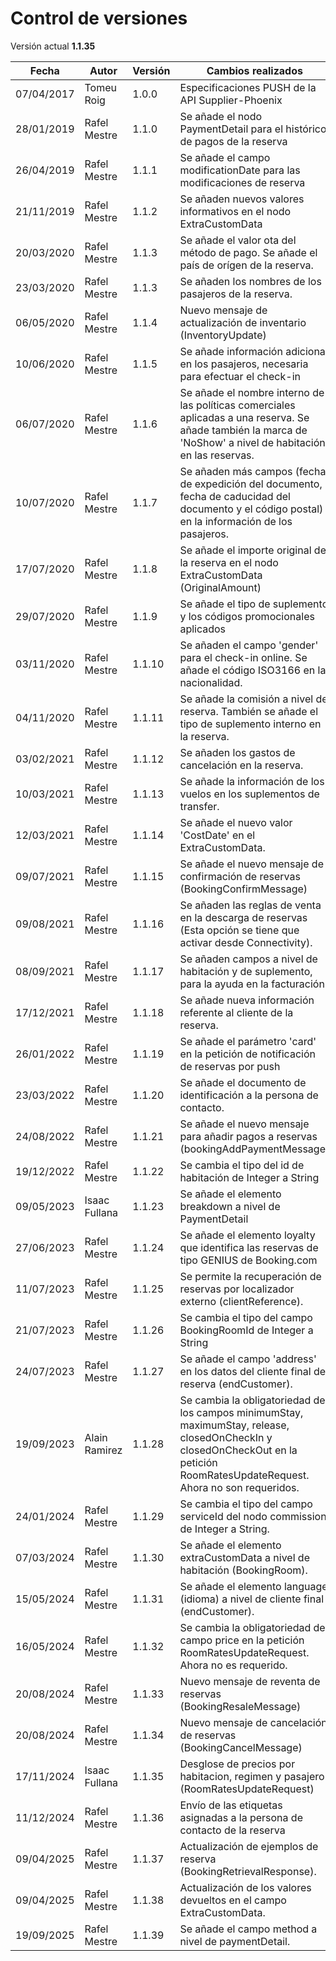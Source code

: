 # Control de versiones

<aside class="notice">Versión actual <b>1.1.35</b></aside>

Fecha | Autor | Versión | Cambios realizados
--------- | ----------- |---------| ----------- 
07/04/2017 | Tomeu Roig | 1.0.0   | Especificaciones PUSH de la API Supplier-Phoenix
28/01/2019 | Rafel Mestre | 1.1.0   | Se añade el nodo PaymentDetail para el histórico de pagos de la reserva
26/04/2019 | Rafel Mestre | 1.1.1   | Se añade el campo modificationDate para las modificaciones de reserva
21/11/2019 | Rafel Mestre | 1.1.2   | Se añaden nuevos valores informativos en el nodo ExtraCustomData
20/03/2020 | Rafel Mestre | 1.1.3   | Se añade el valor ota del método de pago. Se añade el país de orígen de la reserva.
23/03/2020 | Rafel Mestre | 1.1.3   | Se añaden los nombres de los pasajeros de la reserva.
06/05/2020 | Rafel Mestre | 1.1.4   | Nuevo mensaje de actualización de inventario (InventoryUpdate)
10/06/2020 | Rafel Mestre | 1.1.5   | Se añade información adicional en los pasajeros, necesaria para efectuar el check-in
06/07/2020 | Rafel Mestre | 1.1.6   | Se añade el nombre interno de las políticas comerciales aplicadas a una reserva. Se añade también la marca de 'NoShow' a nivel de habitación, en las reservas.
10/07/2020 | Rafel Mestre | 1.1.7   | Se añaden más campos (fecha de expedición del documento, fecha de caducidad del documento y el código postal) en la información de los pasajeros.
17/07/2020 | Rafel Mestre | 1.1.8   | Se añade el importe original de la reserva en el nodo ExtraCustomData (OriginalAmount)
29/07/2020 | Rafel Mestre | 1.1.9   | Se añade el tipo de suplemento y los códigos promocionales aplicados
03/11/2020 | Rafel Mestre | 1.1.10  | Se añaden el campo 'gender' para el check-in online. Se añade el código ISO3166 en la nacionalidad.
04/11/2020 | Rafel Mestre | 1.1.11  | Se añade la comisión a nivel de reserva. También se añade el tipo de suplemento interno en la reserva.
03/02/2021 | Rafel Mestre | 1.1.12  | Se añaden los gastos de cancelación en la reserva.
10/03/2021 | Rafel Mestre | 1.1.13  | Se añade la información de los vuelos en los suplementos de transfer.
12/03/2021 | Rafel Mestre | 1.1.14  | Se añade el nuevo valor 'CostDate' en el ExtraCustomData.
09/07/2021 | Rafel Mestre | 1.1.15  | Se añade el nuevo mensaje de confirmación de reservas (BookingConfirmMessage)
09/08/2021 | Rafel Mestre | 1.1.16  | Se añaden las reglas de venta en la descarga de reservas (Esta opción se tiene que activar desde Connectivity).
08/09/2021 | Rafel Mestre | 1.1.17  | Se añaden campos a nivel de habitación y de suplemento, para la ayuda en la facturación.
17/12/2021 | Rafel Mestre | 1.1.18  | Se añade nueva información referente al cliente de la reserva.
26/01/2022 | Rafel Mestre | 1.1.19  | Se añade el parámetro 'card' en la petición de notificación de reservas por push
23/03/2022 | Rafel Mestre | 1.1.20  | Se añade el documento de identificación a la persona de contacto.
24/08/2022 | Rafel Mestre | 1.1.21  | Se añade el nuevo mensaje para añadir pagos a reservas (bookingAddPaymentMessage)
19/12/2022 | Rafel Mestre | 1.1.22  | Se cambia el tipo del id de habitación de Integer a String
09/05/2023 | Isaac Fullana | 1.1.23  | Se añade el elemento breakdown a nivel de PaymentDetail
27/06/2023 | Rafel Mestre | 1.1.24  | Se añade el elemento loyalty que identifica las reservas de tipo GENIUS de Booking.com
11/07/2023 | Rafel Mestre | 1.1.25  | Se permite la recuperación de reservas por localizador externo (clientReference).
21/07/2023 | Rafel Mestre | 1.1.26  | Se cambia el tipo del campo BookingRoomId de Integer a String
24/07/2023 | Rafel Mestre | 1.1.27  | Se añade el campo 'address' en los datos del cliente final de reserva (endCustomer).
19/09/2023 | Alain Ramirez | 1.1.28  | Se cambia la obligatoriedad de los campos minimumStay, maximumStay, release, closedOnCheckIn y closedOnCheckOut en la petición RoomRatesUpdateRequest. Ahora no son requeridos.
24/01/2024 | Rafel Mestre | 1.1.29 | Se cambia el tipo del campo serviceId del nodo commission, de Integer a String.
07/03/2024 | Rafel Mestre | 1.1.30 | Se añade el elemento extraCustomData a nivel de habitación (BookingRoom).
15/05/2024 | Rafel Mestre | 1.1.31 | Se añade el elemento language (idioma) a nivel de cliente final (endCustomer).
16/05/2024 | Rafel Mestre | 1.1.32 | Se cambia la obligatoriedad del campo price en la petición RoomRatesUpdateRequest. Ahora no es requerido.
20/08/2024 | Rafel Mestre | 1.1.33 | Nuevo mensaje de reventa de reservas (BookingResaleMessage)
20/08/2024 | Rafel Mestre | 1.1.34 | Nuevo mensaje de cancelación de reservas (BookingCancelMessage)
17/11/2024 | Isaac Fullana | 1.1.35 | Desglose de precios por habitacion, regimen y pasajero (RoomRatesUpdateRequest)
11/12/2024 | Rafel Mestre | 1.1.36 | Envío de las etiquetas asignadas a la persona de contacto de la reserva
09/04/2025 | Rafel Mestre | 1.1.37 | Actualización de ejemplos de reserva (BookingRetrievalResponse).
09/04/2025 | Rafel Mestre | 1.1.38 | Actualización de los valores devueltos en el campo ExtraCustomData.
19/09/2025 | Rafel Mestre | 1.1.39 | Se añade el campo method a nivel de paymentDetail.